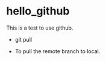 hello_github
============

This is a test to use github.

 - git pull
 * To pull the remote branch to local.
 
